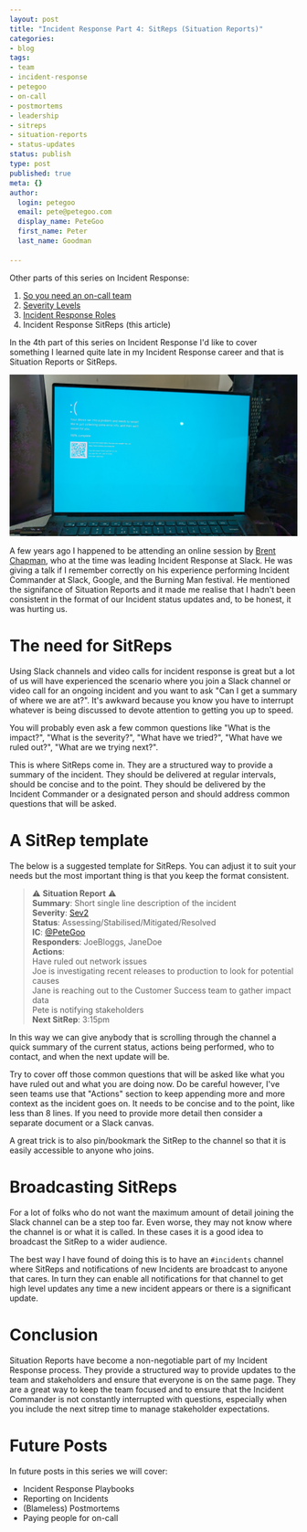 ```yaml
---
layout: post
title: "Incident Response Part 4: SitReps (Situation Reports)"
categories:
- blog
tags:
- team
- incident-response
- petegoo
- on-call
- postmortems
- leadership
- sitreps
- situation-reports
- status-updates
status: publish
type: post
published: true
meta: {}
author:
  login: petegoo
  email: pete@petegoo.com
  display_name: PeteGoo
  first_name: Peter
  last_name: Goodman

---
```


Other parts of this series on Incident Response:

1. [So you need an on-call team](https://blog.petegoo.com/2023/12/06/so-you-need-an-on-call-team/)
2. [Severity Levels](https://blog.petegoo.com/2024/01/17/incident-response-severity-levels/)
3. [Incident Response Roles](https://blog.petegoo.com/2024/01/27/incident-response-roles/)
4. Incident Response SitReps (this article)

In the 4th part of this series on Incident Response I'd like to cover something I learned quite late in my 
Incident Response career and that is Situation Reports or SitReps.

![Blue Screen of Death  ](/images/2024/bsod.jpg)

A few years ago I happened to be attending an online session by [Brent Chapman](https://greatcircle.com/), who at the time was leading Incident Response at Slack. He was giving a talk if I remember correctly on his experience performing Incident Commander at Slack, Google, and the Burning Man festival. He mentioned the signifance of Situation Reports and it made me realise that I hadn't been consistent in the format of our Incident status updates and, to be honest, it was hurting us.

# The need for SitReps
Using Slack channels and video calls for incident response is great but a lot of us will have experienced the scenario where you join a Slack channel or video call for an ongoing incident and you want to ask "Can I get a summary of where we are at?". It's awkward because you know you have to interrupt whatever is being discussed to devote attention to getting you up to speed.

You will probably even ask a few common questions like "What is the impact?", "What is the severity?", "What have we tried?", "What have we ruled out?", "What are we trying next?".

This is where SitReps come in. They are a structured way to provide a summary of the incident. They should be delivered at regular intervals, should be concise and to the point. They should be delivered by the Incident Commander or a designated person and should address common questions that will be asked.

# A SitRep template

The below is a suggested template for SitReps. You can adjust it to suit your needs but the most important thing is that you keep the format consistent.

> ⚠️ **Situation Report** ⚠️ <br/>
> **Summary**: Short single line description of the incident<br/>
> **Severity**: [Sev2](https://blog.petegoo.com/2024/01/17/incident-response-severity-levels/)<br/>
> **Status**: Assessing/Stabilised/Mitigated/Resolved<br/>
> **IC**: [@PeteGoo](https://blog.petegoo.com/2024/01/27/incident-response-roles/)<br/>
> **Responders**: JoeBloggs, JaneDoe<br/> 
> **Actions**: <br/>
> Have ruled out network issues<br/>
> Joe is investigating recent releases to production to look for potential causes<br/>
> Jane is reaching out to the Customer Success team to gather impact data<br/>
> Pete is notifying stakeholders<br/>
> **Next SitRep**: 3:15pm

In this way we can give anybody that is scrolling through the channel a quick summary of the current status, actions being performed, who to contact, and when the next update will be.

Try to cover off those common questions that will be asked like what you have ruled out and what you are doing now. Do be careful however, I've seen teams use that "Actions" section to keep appending more and more context as the incident goes on. It needs to be concise and to the point, like less than 8 lines. If you need to provide more detail then consider a separate document or a Slack canvas.

A great trick is to also pin/bookmark the SitRep to the channel so that it is easily accessible to anyone who joins.

# Broadcasting SitReps
For a lot of folks who do not want the maximum amount of detail joining the Slack channel can be a step too far. Even worse, they may not know where the channel is or what it is called. In these cases it is a good idea to broadcast the SitRep to a wider audience. 

The best way I have found of doing this is to have an `#incidents` channel where SitReps and notifications of new Incidents are broadcast to anyone that cares. In turn they can enable all notifications for that channel to get high level updates any time a new incident appears or there is a significant update.

# Conclusion
Situation Reports have become a non-negotiable part of my Incident Response process. They provide a structured way to provide updates to the team and stakeholders and ensure that everyone is on the same page. They are a great way to keep the team focused and to ensure that the Incident Commander is not constantly interrupted with questions, especially when you include the next sitrep time to manage stakeholder expectations.

# Future Posts

In future posts in this series we will cover:

- Incident Response Playbooks
- Reporting on Incidents
- (Blameless) Postmortems
- Paying people for on-call


